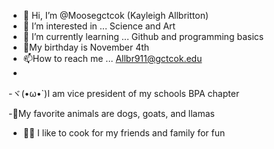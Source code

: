- 👋 Hi, I’m @Moosegctcok (Kayleigh Allbritton) 
- 👀 I’m interested in ... Science and Art
- 🌱 I’m currently learning ... Github and programming basics 
- 🎂My birthday is November 4th
- 📫How to reach me ... Allbr911@gctcok.edu 
- 
-ヾ(•ω•`)I am vice president of my schools BPA chapter

-🐐My favorite animals are dogs, goats, and llamas
- 🍜🧇 I like to cook for my friends and family for fun
